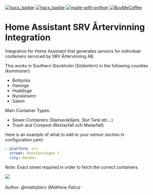 [![hacs_badge](https://img.shields.io/badge/HACS-Default-41BDF5.svg)](https://github.com/hacs/integration)
[![hacs_badge](https://img.shields.io/badge/HACS-Custom-41BDF5.svg)](https://github.com/hacs/integration)
[![made-with-python](https://img.shields.io/badge/Made%20with-Python-1f425f.svg)](https://www.python.org/)
[![BuyMeCoffee][buymecoffeebedge]][buymecoffee]

# Home Assistant SRV Årtervinning Integration
Integration for Home Assistant that generates sensors for individual containers serviced by SRV Årtervinning AB.

This works in Southern Stockholm (Södertörn) in the following counties (kommuner):
 - Botkyrka
 - Haninge
 - Huddinge
 - Nynäshamn
 - Salem

Main Container Types:
 - Sewer Containers (Slamavskiljare, Slut Tank etc...)
 - Trash and Compost (Restavfall och Matavfall)



Here is an example of what to add to your sensor section in configuration.yaml: 
 ```yaml
 - platform: srv
   street: Runstensvägen 1
   city: Handen
 ```

Note: Exact street required in order to fetch the correct containers.

<a href="https://www.buymeacoffee.com/mattsfalco"><img src="https://img.buymeacoffee.com/button-api/?text=Buy me a coffee&emoji=&slug=mattsfalco&button_colour=2e9cb8&font_colour=ffffff&font_family=Poppins&outline_colour=ffffff&coffee_colour=FFDD00" /></a>

###### Author: @mattsfalco (Matthew Falco)

[buymecoffee]: https://www.buymeacoffee.com/mattsfalco
[buymecoffeebedge]: https://camo.githubusercontent.com/cd005dca0ef55d7725912ec03a936d3a7c8de5b5/68747470733a2f2f696d672e736869656c64732e696f2f62616467652f6275792532306d6525323061253230636f666665652d646f6e6174652d79656c6c6f772e737667
